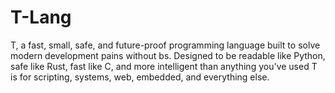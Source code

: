 # T-Lang
T, a fast, small, safe, and future-proof programming language built to solve modern development pains without bs. Designed to be readable like Python, safe like Rust, fast like C, and more intelligent than anything you've used T is for scripting, systems, web, embedded, and everything else.  
